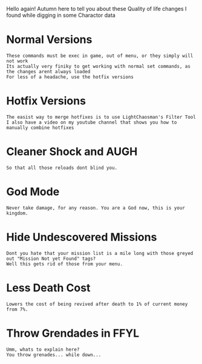  Hello again! Autumn here to tell you about these Quality of life changes I found while digging in some Charactor data
 
 
  # Normal Versions

    These commands must be exec in game, out of menu, or they simply will not work
    Its actually very finiky to get working with normal set commands, as the changes arent always loaded
    For less of a headache, use the hotfix versions
 
  # Hotfix Versions

    The easist way to merge hotfixes is to use LightChaosman's Filter Tool
    I also have a video on my youtube channel that shows you how to manually combine hotfixes
    
 # Cleaner Shock and AUGH

    So that all those reloads dont blind you.
    
 # God Mode

    Never take damage, for any reason. You are a God now, this is your kingdom.

   # Hide Undescovered Missions

    Dont you hate that your mission list is a mile long with those greyed out "Mission Not yet Found" tags?
    Well this gets rid of those from your menu.

  # Less Death Cost

    Lowers the cost of being revived after death to 1% of current money from 7%.
    

  # Throw Grendades in FFYL

    Umm, whats to explain here?
    You throw grenades... while down...

